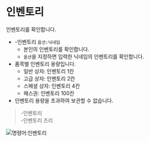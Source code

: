 # 인벤토리

인벤토리를 확인합니다.

- -인벤토리 `옵션:닉네임`
  - 본인의 인벤토리를 확인합니다.
  - `옵션`을 지정하면 입력한 닉네임의 인벤토리를 확인합니다.
- 품목별 인벤토리 용량입니다.
  - 일반 상자: 인벤토리 1칸
  - 고급 상자: 인벤토리 2칸
  - 스페셜 상자: 인벤토리 4칸
  - 패스권: 인벤토리 100칸
- 인벤토리 용량을 초과하여 보관할 수 없습니다.

> -인벤토리 \
> -인벤토리 츠리

![명령어:인벤토리](https://bot.dowon.monster/file/img/inventory.gif)
